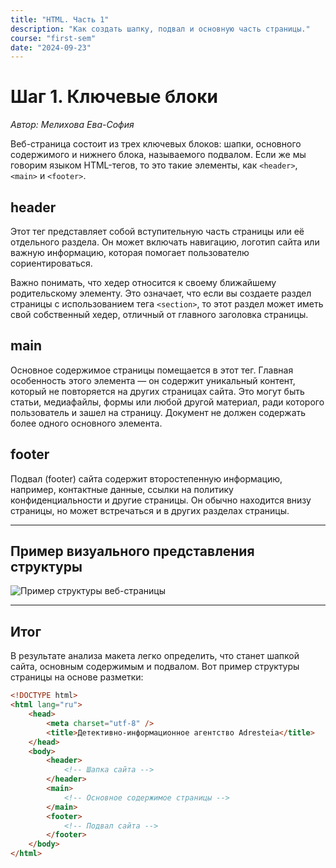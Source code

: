 ```yaml
---
title: "HTML. Часть 1"
description: "Как создать шапку, подвал и основную часть страницы."
course: "first-sem"
date: "2024-09-23"
---
```


# Шаг 1. Ключевые блоки

_Автор: Мелихова Ева-София_

Веб-страница состоит из трех ключевых блоков: шапки, основного содержимого и нижнего блока, называемого подвалом. Если же мы говорим языком HTML-тегов, то это такие элементы, как `<header>`, `<main>` и `<footer>`.

## header

Этот тег представляет собой вступительную часть страницы или её отдельного раздела. Он может включать навигацию, логотип сайта или важную информацию, которая помогает пользователю сориентироваться.

Важно понимать, что хедер относится к своему ближайшему родительскому элементу. Это означает, что если вы создаете раздел страницы с использованием тега `<section>`, то этот раздел может иметь свой собственный хедер, отличный от главного заголовка страницы.

## main

Основное содержимое страницы помещается в этот тег. Главная особенность этого элемента — он содержит уникальный контент, который не повторяется на других страницах сайта. Это могут быть статьи, медиафайлы, формы или любой другой материал, ради которого пользователь и зашел на страницу. Документ не должен содержать более одного основного элемента.

## footer

Подвал (footer) сайта содержит второстепенную информацию, например, контактные данные, ссылки на политику конфиденциальности и другие страницы. Он обычно находится внизу страницы, но может встречаться и в других разделах страницы.

---

## Пример визуального представления структуры

![Пример структуры веб-страницы](/web-course-site/html/example1.png)

---

## Итог

В результате анализа макета легко определить, что станет шапкой сайта, основным содержимым и подвалом. Вот пример структуры страницы на основе разметки:

```html
<!DOCTYPE html>
<html lang="ru">
    <head>
        <meta charset="utf-8" />
        <title>Детективно-информационное агентство Adresteia</title>
    </head>
    <body>
        <header>
            <!-- Шапка сайта -->
        </header>
        <main>
            <!-- Основное содержимое страницы -->
        </main>
        <footer>
            <!-- Подвал сайта -->
        </footer>
    </body>
</html>
```
